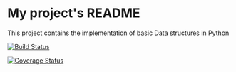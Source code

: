 # My project's README
This project contains the implementation of basic Data structures in Python

[![Build Status](https://travis-ci.org/vaibhav6451956/python_dev.svg?branch=master)](https://travis-ci.org/vaibhav6451956/python_dev)

[![Coverage Status](https://coveralls.io/repos/github/vaibhav6451956/python_dev/badge.svg?branch=master)](https://coveralls.io/github/vaibhav6451956/python_dev?branch=master)